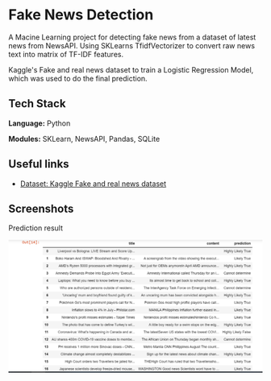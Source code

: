 
# Fake News Detection

A Macine Learning project for detecting fake news from a dataset of latest news from NewsAPI. Using SKLearns TfidfVectorizer to convert raw news text into matrix of TF-IDF features.

Kaggle's Fake and real news dataset to train a Logistic Regression Model, which was used to do the final prediction.
## Tech Stack

**Language:** Python

**Modules:** SKLearn, NewsAPI, Pandas, SQLite 


## Useful links

 - [Dataset: Kaggle Fake and real news dataset](https://www.kaggle.com/datasets/clmentbisaillon/fake-and-real-news-dataset)


## Screenshots

Prediction result 

![Result Screenshot](https://github.com/Nikhil-void/Fake-News-Detection/blob/main/Prediction_Result.png)

